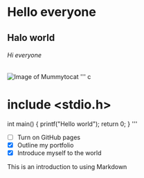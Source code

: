 # Hello everyone
## Halo world
###### Hi everyone
![Image of Mummytocat](https://octodex.github.com/images/mummytocat.gif)
''' c
# include <stdio.h>
int main()
{
  printf("Hello world");
  return 0;
}
'''
- [ ] Turn on GitHub pages
- [x] Outline my portfolio 
- [x] Introduce myself to the world
 
This is an introduction to using Markdown
